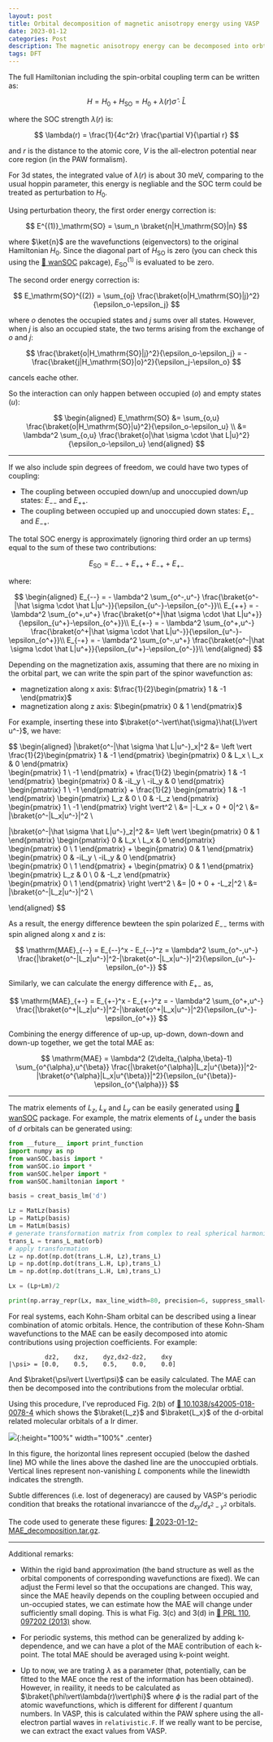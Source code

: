 ```yaml
---
layout: post
title: Orbital decomposition of magnetic anisotropy energy using VASP
date: 2023-01-12
categories: Post
description: The magnetic anisotropy energy can be decomposed into orbtial pair contributions using second order perturbation analysis. This is a short tutorial on how to do this.
tags: DFT
---
```


The full Hamiltonian including the spin-orbital coupling term can be written as:

$$
H = H_0 + H_\mathrm{SO} = H_0 + \lambda(r) \hat \sigma \cdot \hat L
$$

where the SOC strength $\lambda(r)$ is:

$$
\lambda(r) = \frac{1}{4c^2r} \frac{\partial V}{\partial r}
$$

and $r$ is the distance to the atomic core, $V$ is the all-electron potential near core region (in the PAW formalism).

For 3d states, the integrated value of $\lambda(r)$ is about 30 meV, comparing to the usual hoppin parameter, this energy is negliable and the SOC term could be treated as perturbation to $H_0$.

Using perturbation theory, the first order energy correction is:

$$
E^{(1)}_\mathrm{SO} = \sum_n \braket{n|H_\mathrm{SO}|n}
$$

where $\ket{n}$ are the wavefunctions (eigenvectors) to the original Hamiltonian $H_0$. 
Since the diagonal part of $H_\mathrm{SO}$ is zero (you can check this using the [:link: wanSOC](https://github.com/Chengcheng-Xiao/wanSOC) pakcage), $E^{(1)}_\mathrm{SO}$ is evaluated to be zero.

The second order energy correction is:

$$
E_\mathrm{SO}^{(2)} = \sum_{oj} \frac{\braket{o|H_\mathrm{SO}|j}^2}{\epsilon_o-\epsilon_j}
$$

where $o$ denotes the occupied states and $j$ sums over all states. However, when $j$ is also an occupied state, the two terms arising from the exchange of $o$ and $j$:

$$
 \frac{\braket{o|H_\mathrm{SO}|j}^2}{\epsilon_o-\epsilon_j} = - \frac{\braket{j|H_\mathrm{SO}|o}^2}{\epsilon_j-\epsilon_o}
$$

cancels eache other.

So the interaction can only happen between occupied ($o$) and empty states ($u$):

$$
\begin{aligned}
E_\mathrm{SO} &= \sum_{o,u} \frac{\braket{o|H_\mathrm{SO}|u}^2}{\epsilon_o-\epsilon_u} \\
&= \lambda^2 \sum_{o,u} \frac{\braket{o|\hat \sigma \cdot \hat L|u}^2}{\epsilon_o-\epsilon_u} 
\end{aligned}
$$

---

<!-- In a strong exchange splitting limit where spin up states are all occupied and spin down states are partially occupied, we have two couplings: -->

If we also include spin degrees of freedom, we could have two types of coupling:

- The coupling between occupied down/up and unoccupied down/up states: $E_{--}$ and $E_{++}$.
- The coupling between occupied up and unoccupied down states: $E_{+-}$ and $E_{-+}$.

The total SOC energy is approximately (ignoring third order an up terms) equal to the sum of these two contributions:

$$
E_\mathrm{SO} = E_{--} + E_{++} + E_{-+} + E_{+-}
$$

where:

$$
\begin{aligned}
E_{--} = - \lambda^2 \sum_{o^-,u^-} \frac{\braket{o^-|\hat \sigma \cdot \hat L|u^-}}{\epsilon_{u^-}-\epsilon_{o^-}}\\
E_{++} = - \lambda^2 \sum_{o^+,u^+} \frac{\braket{o^+|\hat \sigma \cdot \hat L|u^+}}{\epsilon_{u^+}-\epsilon_{o^+}}\\
E_{+-} = - \lambda^2 \sum_{o^+,u^-} \frac{\braket{o^+|\hat \sigma \cdot \hat L|u^-}}{\epsilon_{u^-}-\epsilon_{o^+}}\\
E_{-+} = - \lambda^2 \sum_{o^-,u^+} \frac{\braket{o^-|\hat \sigma \cdot \hat L|u^+}}{\epsilon_{u^+}-\epsilon_{o^-}}\\
\end{aligned}
$$

Depending on the magnetization axis, assuming that there are no mixing in the orbital part, we can write the spin part of the spinor wavefunction as:

- magnetization along x axis: $\frac{1}{2}\begin{pmatrix} 1 & -1 \end{pmatrix}$
- magnetization along z axis: $\begin{pmatrix} 0 & 1 \end{pmatrix}$

For example, inserting these into $\braket{o^-\vert\hat{\sigma}\hat{L}\vert u^-}$, we have:

$$
\begin{aligned}
|\braket{o^-|\hat \sigma \hat L|u^-}_x|^2 &= 
\left \vert \frac{1}{2}\begin{pmatrix} 1 & -1 \end{pmatrix} 
\begin{pmatrix} 
0 & L_x \\
L_x & 0
\end{pmatrix}  
\begin{pmatrix} 1 \\ -1 \end{pmatrix} + 
\frac{1}{2} \begin{pmatrix} 1 & -1 \end{pmatrix} 
\begin{pmatrix} 
0 & -iL_y \\
-iL_y & 0
\end{pmatrix}  
\begin{pmatrix} 1 \\ -1 \end{pmatrix} + 
\frac{1}{2} \begin{pmatrix} 1 & -1 \end{pmatrix} 
\begin{pmatrix} 
L_z & 0 \\
0 & -L_z
\end{pmatrix}  
\begin{pmatrix} 1 \\ -1 \end{pmatrix} \right \vert^2
\\
&= |-L_x + 0 + 0|^2 \\
&= |\braket{o^-|L_x|u^-}|^2 \\


|\braket{o^-|\hat \sigma \hat L|u^-}_z|^2 &= 
\left \vert \begin{pmatrix} 0 & 1 \end{pmatrix} 
\begin{pmatrix} 
0 & L_x \\
L_x & 0
\end{pmatrix}  
\begin{pmatrix} 0 \\ 1 \end{pmatrix} + 
\begin{pmatrix} 0 & 1 \end{pmatrix} 
\begin{pmatrix} 
0 & -iL_y \\
-iL_y & 0
\end{pmatrix}  
\begin{pmatrix} 0 \\ 1 \end{pmatrix} + 
\begin{pmatrix} 0 & 1 \end{pmatrix} 
\begin{pmatrix} 
L_z & 0 \\
0 & -L_z
\end{pmatrix}  
\begin{pmatrix} 0 \\ 1 \end{pmatrix} \right \vert^2
\\
&= |0 + 0 + -L_z|^2 \\
&= |\braket{o^-|L_z|u^-}|^2 \\


\end{aligned}
$$

As a result, the energy difference bewteen the spin polarized $E_{--}$ terms with spin aligned along x and z is:

$$
\mathrm{MAE}_{--} = E_{--}^x - E_{--}^z = \lambda^2 \sum_{o^-,u^-} \frac{|\braket{o^-|L_z|u^-}|^2-|\braket{o^-|L_x|u^-}|^2}{\epsilon_{u^-}-\epsilon_{o^-}}
$$

Similarly, we can calculate the energy difference with $E_{+-}$ as,

$$
\mathrm{MAE}_{+-} = E_{+-}^x - E_{+-}^z = - \lambda^2 \sum_{o^+,u^-} \frac{|\braket{o^+|L_z|u^-}|^2-|\braket{o^+|L_x|u^-}|^2}{\epsilon_{u^-}-\epsilon_{o^+}}
$$

Combining the energy difference of up-up, up-down, down-down and down-up together, we get the total MAE as:

$$
\mathrm{MAE} = \lambda^2 (2\delta_{\alpha,\beta}-1) \sum_{o^{\alpha},u^{\beta}} \frac{|\braket{o^{\alpha}|L_z|u^{\beta}}|^2-|\braket{o^{\alpha}|L_x|u^{\beta}}|^2}{\epsilon_{u^{\beta}}-\epsilon_{o^{\alpha}}}
$$


---

The matrix elements of $L_z$, $L_x$ and $L_y$ can be easily generated using [:link: wanSOC](https://github.com/Chengcheng-Xiao/wanSOC) package.
For example, the matrix elements of $L_x$ under the basis of $d$ orbitals can be generated using:

```python
from __future__ import print_function
import numpy as np
from wanSOC.basis import *
from wanSOC.io import *
from wanSOC.helper import *
from wanSOC.hamiltonian import *

basis = creat_basis_lm('d')

Lz = MatLz(basis)
Lp = MatLp(basis)
Lm = MatLm(basis)
# generate transformation matrix from complex to real spherical harmonics
trans_L = trans_L_mat(orb)
# apply transformation
Lz = np.dot(np.dot(trans_L.H, Lz),trans_L)
Lp = np.dot(np.dot(trans_L.H, Lp),trans_L)
Lm = np.dot(np.dot(trans_L.H, Lm),trans_L)

Lx = (Lp+Lm)/2

print(np.array_repr(Lx, max_line_width=80, precision=6, suppress_small=True))
```

For real systems, each Kohn-Sham orbital can be described using a linear combination of atomic orbitals. Hence, the contribution of these Kohn-Sham wavefunctions to the MAE can be easily decomposed into atomic contributions using projection coefficients. For example:

```
          dz2,    dxz,    dyz,dx2-dz2,    dxy
|\psi> = [0.0,    0.5,    0.5,    0.0,    0.0] 
```
And $\braket{\psi\vert L\vert\psi}$ can be easily calculated. The MAE can then be decomposed into the contributions from the molecular orbtial.

Using this procedure, I've reproduced Fig. 2(b) of [:link: 10.1038/s42005-018-0078-4](https://www.nature.com/articles/s42005-018-0078-4) which shows the $\braket{L_z}$ and $\braket{L_x}$ of the d-orbital related molecular orbitals of a Ir dimer.

![]({{site.baseurl}}/assets/img/post_img/2023-01-12-img1.png){:height="100%" width="100%" .center}

In this figure, the horizontal lines represent occupied (below the dashed line) MO while the lines above the dashed line are the unoccupied orbtials. Vertical lines represent non-vanishing $L$ components while the linewidth indicates the strength.

Subtle differences (i.e. lost of degeneracy) are caused by VASP's periodic condition that breaks the rotational invariancce of the $d_{xy}$/$d_{x^2-y^2}$ orbitals.

The code used to generate these figures: [:file_folder: 2023-01-12-MAE_decomposition.tar.gz]({{site.baseurl}}/assets/other/2023-01-12-MAE_decomposition.tar.gz). 

---

Additional remarks:

- Within the rigid band approximation (the band structure as well as the orbital components of corresponding wavefunctions are fixed). We can adjust the Fermi level so that the occupations are changed. This way, since the MAE heavily depends on the coupling between occupied and un-occupied states, we can estimate how the MAE will change under sufficiently small doping. This is what Fig. 3(c) and 3(d) in [:link: PRL 110, 097202 (2013)](https://journals.aps.org/prl/pdf/10.1103/PhysRevLett.110.097202) show.

- For periodic systems, this method can be generalized by adding k-dependence, and we can have a plot of the MAE contribution of each k-point. The total MAE should be averaged using k-point weight.

- Up to now, we are trating $\lambda$ as a parameter (that, potentially, can be fitted to the MAE once the rest of the information has been obtained). However, in reaility, it needs to be calculated as $\braket{\phi\vert\lambda(r)\vert\phi}$ where $\phi$ is the radial part of the atomic wavefunctions, which is different for different $l$ quantum numbers. In VASP, this is calculated within the PAW sphere using the all-electron partial waves in `relativistic.F`. If we really want to be percise, we can extract the exact values from VASP.









